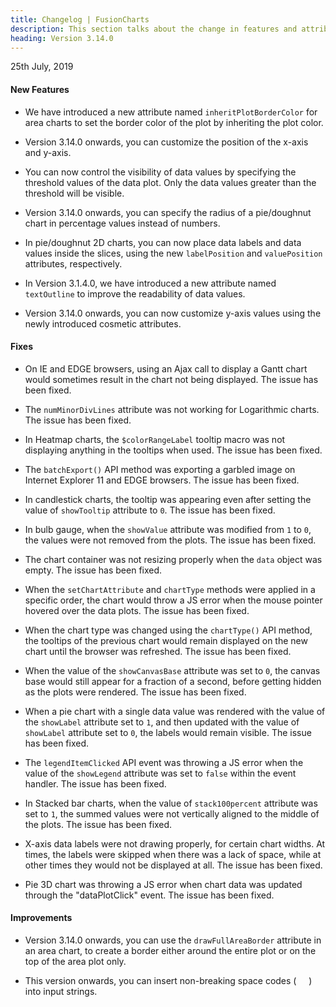 ```yaml
---
title: Changelog | FusionCharts
description: This section talks about the change in features and attributes with latest released version.
heading: Version 3.14.0
---
```


<p class="release-date">25th July, 2019</p>

<h4>New Features</h4>

* We have introduced a new attribute named `inheritPlotBorderColor` for area charts to set the border color of the plot by inheriting the plot color. 

* Version 3.14.0 onwards, you can customize the position of the x-axis and y-axis.

* You can now control the visibility of data values by specifying the threshold values of the data plot. Only the data values greater than the threshold will be visible.

* Version 3.14.0 onwards, you can specify the radius of a pie/doughnut chart in percentage values instead of numbers.

* In pie/doughnut 2D charts, you can now place data labels and data values inside the slices, using the new `labelPosition` and `valuePosition` attributes, respectively.

* In Version 3.1.4.0, we have introduced a new attribute named `textOutline` to improve the readability of data values. 

* Version 3.14.0 onwards, you can now customize y-axis values using the newly introduced cosmetic attributes. 

<h4>Fixes</h4>

* On IE and EDGE browsers, using an Ajax call to display a Gantt chart would sometimes result in the chart not being displayed. The issue has been fixed.

* The `numMinorDivLines` attribute was not working for Logarithmic charts. The issue has been fixed.

* In Heatmap charts, the `$colorRangeLabel` tooltip macro was not displaying anything in the tooltips when used. The issue has been fixed.

* The `batchExport()` API method was exporting a garbled image on Internet Explorer 11 and EDGE browsers. The issue has been fixed.

* In candlestick charts, the tooltip was appearing even after setting the value of `showTooltip` attribute to `0`. The issue has been fixed.

* In bulb gauge, when the `showValue` attribute was modified from `1` to `0`, the values were not removed from the plots. The issue has been fixed.

* The chart container was not resizing properly when the `data` object was empty. The issue has been fixed.

* When the `setChartAttribute` and `chartType` methods were applied in a specific order, the chart would throw a JS error when the mouse pointer hovered over the data plots. The issue has been fixed.

*  When the chart type was changed using the `chartType()` API method, the tooltips of the previous chart would remain displayed on the new chart until the browser was refreshed. The issue has been fixed. 

* When the value of the `showCanvasBase` attribute was set to `0`, the canvas base would still appear for a fraction of a second, before getting hidden as the plots were rendered. The issue has been fixed.

* When a pie chart with a single data value was rendered with the value of the `showLabel` attribute set to `1`, and then updated with the value of `showLabel` attribute set to `0`, the labels would remain visible. The issue has been fixed.

* The `legendItemClicked` API event was throwing a JS error when the value of the `showLegend` attribute was set to `false` within the event handler. The issue has been fixed.

* In Stacked bar charts, when the value of `stack100percent` attribute was set to `1`, the summed values were not vertically aligned to the middle of the plots. The issue has been fixed.

* X-axis data labels were not drawing properly, for certain chart widths. At times, the labels were skipped when there was a lack of space, while at other times they would not be displayed at all. The issue has been fixed.

* Pie 3D chart was throwing a JS error when chart data was updated through the "dataPlotClick" event. The issue has been fixed.

<h4>Improvements</h4>

* Version 3.14.0 onwards, you can use the `drawFullAreaBorder` attribute in an area chart, to create a border either around the entire plot or on the top of the area plot only.

* This version onwards, you can insert non-breaking space codes (     ) into input strings.

